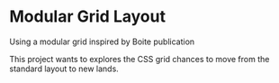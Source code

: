 # Modular Grid Layout

Using a modular grid inspired by Boite publication

This project wants to explores the CSS grid chances to move from the standard layout to new lands.
